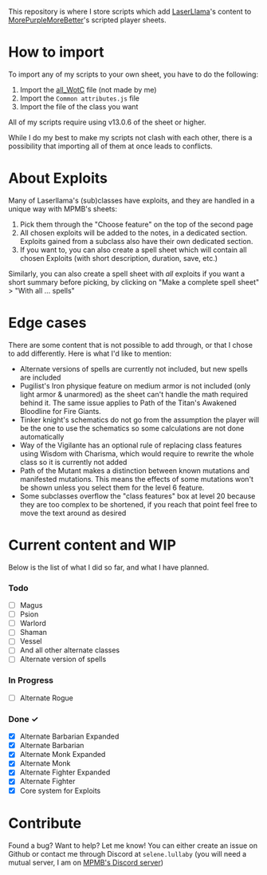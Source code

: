 This repository is where I store scripts which add [LaserLlama](https://www.gmbinder.com/profile/laserllama)'s content to [MorePurpleMoreBetter](https://www.flapkan.com/download#charactersheets)'s scripted player sheets.

# How to import
To import any of my scripts to your own sheet, you have to do the following:
1. Import the [all_WotC](https://github.com/safety-orange/Imports-for-MPMB-s-Character-Sheet/releases/latest/download/all_WotC_published.min.js) file (not made by me)
2. Import the `Common attributes.js` file
3. Import the file of the class you want

All of my scripts require using v13.0.6 of the sheet or higher.

While I do my best to make my scripts not clash with each other, there is a possibility that importing all of them at once leads to conflicts.

# About Exploits
Many of Laserllama's (sub)classes have exploits, and they are handled in a unique way with MPMB's sheets:
1. Pick them through the "Choose feature" on the top of the second page
2. All chosen exploits will be added to the notes, in a dedicated section. Exploits gained from a subclass also have their own dedicated section.
3. If you want to, you can also create a spell sheet which will contain all chosen Exploits (with short description, duration, save, etc.)

Similarly, you can also create a spell sheet with *all* exploits if you want a short summary before picking, by clicking on "Make a complete spell sheet" > "With all ... spells"

# Edge cases
There are some content that is not possible to add through, or that I chose to add differently. Here is what I'd like to mention:
- Alternate versions of spells are currently not included, but new spells are included
- Pugilist's Iron physique feature on medium armor is not included (only light armor & unarmored) as the sheet can't handle the math required behind it. The same issue applies to Path of the Titan's Awakened Bloodline for Fire Giants.
- Tinker knight's schematics do not go from the assumption the player will be the one to use the schematics so some calculations are not done automatically
- Way of the Vigilante has an optional rule of replacing class features using Wisdom with Charisma, which would require to rewrite the whole class so it is currently not added
- Path of the Mutant makes a distinction between known mutations and manifested mutations. This means the effects of some mutations won't be shown unless you select them for the level 6 feature.
- Some subclasses overflow the "class features" box at level 20 because they are too complex to be shortened, if you reach that point feel free to move the text around as desired

# Current content and WIP
Below is the list of what I did so far, and what I have planned.

### Todo
- [ ] Magus
- [ ] Psion
- [ ] Warlord
- [ ] Shaman
- [ ] Vessel
- [ ] And all other alternate classes
- [ ] Alternate version of spells

### In Progress
- [ ] Alternate Rogue

### Done ✓
- [x] Alternate Barbarian Expanded
- [x] Alternate Barbarian
- [x] Alternate Monk Expanded
- [x] Alternate Monk
- [x] Alternate Fighter Expanded
- [x] Alternate Fighter
- [x] Core system for Exploits

# Contribute
Found a bug? Want to help? Let me know! You can either create an issue on Github or contact me through Discord at `selene.lullaby` (you will need a mutual server, I am on [MPMB's Discord server](https://discord.gg/Qjq9Z5Q))
